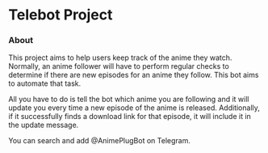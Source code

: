 # Telebot Project

### About

This project aims to help users keep track of the anime they watch. Normally, an anime follower will have to perform regular checks to determine if there are new episodes for an anime they follow. This bot aims to automate that task.

All you have to do is tell the bot which anime you are following and it will update you every time a new episode of the anime is released. Additionally, if it successfully finds a download link for that episode, it will include it in the update message.

You can search and add @AnimePlugBot on Telegram.
